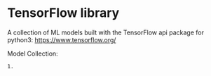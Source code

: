 # TensorFlow library
A collection of ML models built with the TensorFlow api package for python3:
https://www.tensorflow.org/

Model Collection:

    1.
